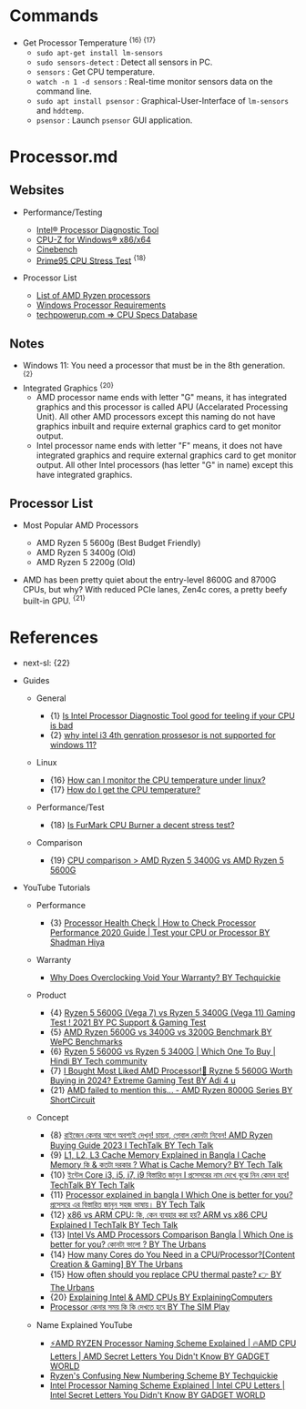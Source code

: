# Commands

* Get Processor Temperature <sup>{16} {17}</sup>
  * `sudo apt-get install lm-sensors`
  * `sudo sensors-detect` : Detect all sensors in PC.
  * `sensors` : Get CPU temperature.
  * `watch -n 1 -d sensors` : Real-time monitor sensors data on the command line.
  * `sudo apt install psensor` : Graphical-User-Interface of `lm-sensors` and `hddtemp`.
  * `psensor` : Launch `psensor` GUI application.

# Processor.md

## Websites

* Performance/Testing
  * [Intel® Processor Diagnostic Tool](https://www.intel.com/content/www/us/en/download/15951/intel-processor-diagnostic-tool.html)
  * [CPU-Z for Windows® x86/x64](https://www.cpuid.com/softwares/cpu-z.html)
  * [Cinebench](https://www.maxon.net/en/cinebench)
  * [Prime95 CPU Stress Test](https://www.mersenne.org/download/) <sup>{18}</sup>

* Processor List
  * [List of AMD Ryzen processors](https://en.wikipedia.org/wiki/List_of_AMD_Ryzen_processors)
  * [Windows Processor Requirements](https://learn.microsoft.com/en-us/windows-hardware/design/minimum/windows-processor-requirements)
  * [techpowerup.com => CPU Specs Database](https://www.techpowerup.com/cpu-specs/)

## Notes

* Windows 11: You need a processor that must be in the 8th generation. <sup>{2}</sup>
* Integrated Graphics <sup>{20}</sup>
  * AMD processor name ends with letter "G" means, it has integrated graphics and this processor is called APU (Accelarated Processing Unit). All other AMD processors except this naming do not have graphics inbuilt and require external graphics card to get monitor output.
  * Intel processor name ends with letter "F" means, it does not have integrated graphics and require external graphics card to get monitor output. All other Intel processors (has letter "G" in name) except this have integrated graphics.

## Processor List

* Most Popular AMD Processors
  * AMD Ryzen 5 5600g (Best Budget Friendly)
  * AMD Ryzen 5 3400g (Old)
  * AMD Ryzen 5 2200g (Old)

* AMD has been pretty quiet about the entry-level 8600G and 8700G CPUs, but why? With reduced PCIe lanes, Zen4c cores, a pretty beefy built-in GPU. <sup>{21}</sup>

# References

* next-sl: {22}

* Guides

  * General
    * {1} [Is Intel Processor Diagnostic Tool good for teeling if your CPU is bad](https://www.reddit.com/r/techsupport/comments/w5rkiq/is_intel_processor_diagnostic_tool_good_for/)
    * {2} [why intel i3 4th genration prossesor is not supported for windows 11?](https://learn.microsoft.com/en-us/answers/questions/566212/why-intel-i3-4th-genration-prossesor-is-not-suppor)

  * Linux
    * {16} [How can I monitor the CPU temperature under linux?](https://superuser.com/questions/25176/how-can-i-monitor-the-cpu-temperature-under-linux)
    * {17} [How do I get the CPU temperature?](https://askubuntu.com/questions/15832/how-do-i-get-the-cpu-temperature)

  * Performance/Test
    * {18} [Is FurMark CPU Burner a decent stress test?](https://www.reddit.com/r/buildapc/comments/tm2yxn/is_furmark_cpu_burner_a_decent_stress_test/)

  * Comparison
    * {19} [CPU comparison > AMD Ryzen 5 3400G vs AMD Ryzen 5 5600G](https://versus.com/en/amd-ryzen-5-3400g-vs-amd-ryzen-5-5600g)

* YouTube Tutorials

  * Performance
    * {3} [Processor Health Check | How to Check Processor Performance 2020 Guide | Test your CPU or Processor BY Shadman Hiya](https://www.youtube.com/watch?v=TIB4M4LuCKs)

  * Warranty
    * [Why Does Overclocking Void Your Warranty? BY Techquickie](https://www.youtube.com/watch?v=TsRWeOPw0vk)

  * Product
    * {4} [Ryzen 5 5600G (Vega 7) vs Ryzen 5 3400G (Vega 11) Gaming Test ! 2021 BY PC Support & Gaming Test](https://www.youtube.com/watch?v=OAr52MDKRx8)
    * {5} [AMD Ryzen 5600G vs 3400G vs 3200G Benchmark BY WePC Benchmarks](https://www.youtube.com/watch?v=RNHUMY31-2E)
    * {6} [Ryzen 5 5600G vs Ryzen 5 3400G | Which One To Buy | Hindi BY Tech community](https://www.youtube.com/watch?v=M-TtABtTSp8)
    * {7} [I Bought Most Liked AMD Processor!🤩 Ryzne 5 5600G Worth Buying in 2024? Extreme Gaming Test BY Adi 4 u](https://www.youtube.com/watch?v=ID0TEEZ5LHc)
    * {21} [AMD failed to mention this... - AMD Ryzen 8000G Series BY ShortCircuit](https://www.youtube.com/watch?v=chwFYURKmIY)

  * Concept
    * {8} [রাইজেন কেনার আগে অবশ্যই দেখুন! চায়না, গ্লোবাল কোনটা নিবেন! AMD Ryzen Buying Guide 2023 I TechTalk BY Tech Talk](https://www.youtube.com/watch?v=Kl4Tra8ONbI)
    * {9} [L1, L2, L3 Cache Memory Explained in Bangla I Cache Memory কি & কতটা দরকার ? What is Cache Memory? BY Tech Talk](https://www.youtube.com/watch?v=a0ua6kS_Mj8)
    * {10} [ইন্টেল Core i3, i5, i7, i9 বিস্তারিত জানুন I প্রসেসরের নাম দেখে বুঝে নিন কেমন হবে! TechTalk BY Tech Talk](https://www.youtube.com/watch?v=sxQQxGRjLdg)
    * {11} [Processor explained in bangla I Which One is better for you? প্রসেসরে এর বিস্তারিত জানুন সহজ ভাষায়। BY Tech Talk](https://www.youtube.com/watch?v=I9f-IrShxXw)
    * {12} [x86 vs ARM CPU: কি, কেন ব্যবহার করা হয়? ARM vs x86 CPU Explained I TechTalk BY Tech Talk](https://www.youtube.com/watch?v=S138piIDXWk)
    * {13} [Intel Vs AMD Processors Comparison Bangla | Which One is better for you? কোনটা ভালো ? BY The Urbans](https://www.youtube.com/watch?v=2h0zf7GKQrQ)
    * {14} [How many Cores do You Need in a CPU/Processor?[Content Creation & Gaming] BY The Urbans](https://www.youtube.com/watch?v=9jdnfv40sHE)
    * {15} [How often should you replace CPU thermal paste? 👉 BY The Urbans](https://www.youtube.com/watch?v=c1q97k1NVK8)
    * {20} [Explaining Intel & AMD CPUs BY ExplainingComputers](https://www.youtube.com/watch?v=QcxNdXnahOM)
    * [Processor কেনার সময় কি কি দেখতে হবে BY The SIM Play](https://www.youtube.com/watch?v=7jyIptvd8e0)

  * Name Explained YouTube
    * [⚡AMD RYZEN Processor Naming Scheme Explained | 🔥AMD CPU Letters | AMD Secret Letters You Didn't Know BY GADGET WORLD](https://www.youtube.com/watch?v=J9NzzV_-G_A)
    * [Ryzen's Confusing New Numbering Scheme BY Techquickie](https://www.youtube.com/watch?v=oErJG3fThF0)
    * [Intel Processor Naming Scheme Explained | Intel CPU Letters | Intel Secret Letters You Didn't Know BY GADGET WORLD](https://www.youtube.com/watch?v=uRBmLb5lhrE)
